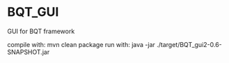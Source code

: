 # BQT_GUI
GUI for BQT framework

compile with: mvn clean package
run with: java -jar ./target/BQT_gui2-0.6-SNAPSHOT.jar 
